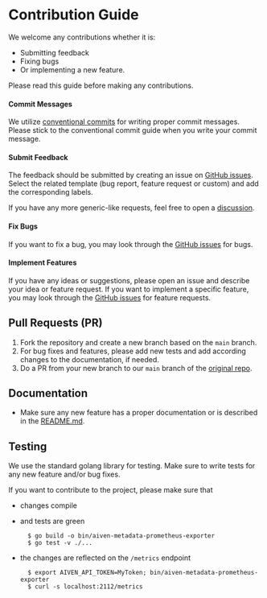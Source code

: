 # Contribution Guide

We welcome any contributions whether it is:

- Submitting feedback
- Fixing bugs
- Or implementing a new feature.

Please read this guide before making any contributions.

#### Commit Messages
We utilize [conventional commits](https://www.conventionalcommits.org) for writing proper commit messages.
Please stick to the conventional commit guide when you write your commit message.

#### Submit Feedback
The feedback should be submitted by creating an issue on [GitHub issues](https://github.com/idealo/aiven-metadata-prometheus-exporter/issues).
Select the related template (bug report, feature request or custom) and add the corresponding labels.
 
If you have any more generic-like requests, feel free to open a [discussion](https://github.com/idealo/aiven-metadata-prometheus-exporter/discussions).

#### Fix Bugs
If you want to fix a bug, you may look through the [GitHub issues](https://github.com/idealo/aiven-metadata-prometheus-exporter/issues) for bugs.

#### Implement Features
If you have any ideas or suggestions, please open an issue and describe your idea or feature request.
If you want to implement a specific feature, you may look through the [GitHub issues](https://github.com/idealo/aiven-metadata-prometheus-exporter/issues) for feature requests.

## Pull Requests (PR)
1. Fork the repository and create a new branch based on the `main` branch.
2. For bug fixes and features, please add new tests and add according changes to the documentation, if needed.
3. Do a PR from your new branch to our `main` branch of the [original repo](https://github.com/idealo/aiven-metadata-prometheus-exporter).

## Documentation
- Make sure any new feature has a proper documentation or is described in the [README.md](README.md).

## Testing
We use the standard golang library for testing. Make sure to write tests for any new feature and/or bug fixes.

If you want to contribute to the project, please make sure that
  * changes compile
  * and tests are green

          $ go build -o bin/aiven-metadata-prometheus-exporter
          $ go test -v ./...

  * the changes are reflected on the `/metrics` endpoint

          $ export AIVEN_API_TOKEN=MyToken; bin/aiven-metadata-prometheus-exporter
          $ curl -s localhost:2112/metrics
